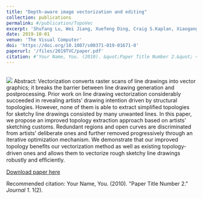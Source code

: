 ```yaml
---
title: "Depth-aware image vectorization and editing"
collection: publications
permalink: #/publication/TopoVec
excerpt: 'Shufang Lu, Wei Jiang, Xuefeng Ding, Craig S.Kaplan, Xiaogang Jin, Fei Gao,**Jiazhou Chen**\*'
date: 2019-10-01
venue: 'The Visual Computer'
doi: 'https://doi.org/10.1007/s00371-019-01671-0'
paperurl: '/files/2019TVC/paper.pdf'
citation: #'Your Name, You. (2010). &quot;Paper Title Number 2.&quot; <i>Journal 1</i>. 1(2).'
---
```


<br/><img src='/images/500x300.png'>
Abstract: Vectorization converts raster scans of line drawings into vector graphics; it breaks the barrier between line drawing generation and postprocessing. Prior work on line drawing vectorization considerably succeeded in revealing artists’ drawing intention driven by structural topologies. However, none of them is able to extract simpliﬁed topologies for sketchy line drawings consisted by many unwanted lines. In this paper, we propose an improved topology extraction approach based on artists’ sketching customs. Redundant regions and open curves are discriminated from artists’ deliberate ones and further removed progressively through an iterative optimization mechanism. We demonstrate that our improved topology beneﬁts our vectorization method as well as existing topology-driven ones and allows them to vectorize rough sketchy line drawings robustly and efﬁciently.

[Download paper here](http://academicpages.github.io/files/paper2.pdf)

Recommended citation: Your Name, You. (2010). "Paper Title Number 2." <i>Journal 1</i>. 1(2).
